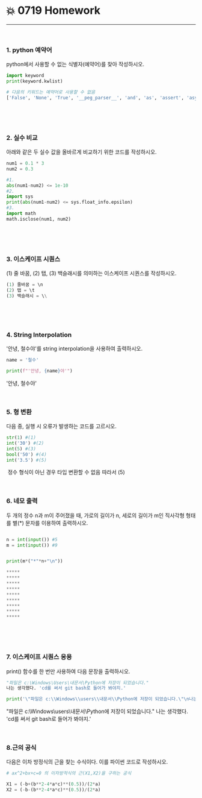 # :boom:	0719 Homework

---

​		   

### 	1. python 예약어

python에서 사용할 수 없는 식별자(예약어)를 찾아 작성하시오.

```python
import keyword
print(keyword.kwlist)

# 다음의 키워드는 예약어로 사용할 수 없음
['False', 'None', 'True', '__peg_parser__', 'and', 'as', 'assert', 'async', 'await', 'break', 'class', 'continue', 'def', 'del', 'elif', 'else', 'except', 'finally', 'for', 'from', 'global', 'if', 'import', 'in', 'is', 'lambda', 'nonlocal', 'not', 'or', 'pass', 'raise', 'return', 'try', 'while', 'with', 'yield']
```

​		     

​		     

### 	2. 실수 비교

아래와 같은 두 실수 값을 올바르게 비교하기 위한 코드를 작성하시오.

```python
num1 = 0.1 * 3
num2 = 0.3

#1. 
abs(num1-num2) <= 1e-10
#2.
import sys
print(abs(num1-num2) <= sys.float_info.epsilon)
#3.
import math
math.isclose(num1, num2)
```

​		  	  

​		   

### 	3. 이스케이프 시퀀스

(1) 줄 바꿈, (2) 탭, (3) 백슬래시를 의미하는 이스케이프 시퀀스를 작성하시오.

```python
(1) 줄바꿈 = \n
(2) 탭 = \t
(3) 백슬래시 = \\
```

​		   		 

​		     

### 	4. String Interpolation

'안녕, 철수야'를 string interpolation을 사용하여 출력하시오.

```python
name = '철수'

print(f"'안녕, {name}야'")

```

'안녕, 철수야'		 

​		    



### 	5. 형 변환

다음 중, 실행 시 오류가 발생하는 코드를 고르시오.

```python
str(1) #(1)
int('30') #(2)
int(5) #(3)
bool('50') #(4)
int('3.5') #(5)
```

​	정수 형식이 아닌 경우 타입 변환할 수 없음 따라서 (5)	  

​			  

### 	6. 네모 출력

두 개의 정수 n과 m이 주어졌을 때, 가로의 길이가 n, 세로의 길이가 m인 직사각형 형태를 별(*) 문자를 이용하여 출력하시오.

```python

n = int(input()) #5
m = int(input()) #9


print(m*("*"*n+"\n"))

*****
*****
*****
*****
*****
*****
*****
*****
*****
```

​		  

​		  

### 	7. 이스케이프 시퀀스 응용

print()  함수를 한 번만 사용하여 다음 문장을 출력하시오.

```python
"파일은 c:\Windows\Users\내문서\Python에 저장이 되었습니다."
나는 생각했다. 'cd를 써서 git bash로 들어가 봐야지.'

print('\"파일은 c:\\Windows\\users\\내문서\\Python에 저장이 되었습니다.\"\n나는 생각했다. \'cd를 써서 git bash로 들어가 봐야지.\'')
```

"파일은 c:\Windows\users\내문서\Python에 저장이 되었습니다."
나는 생각했다. 'cd를 써서 git bash로 들어가 봐야지.'			  

​			  

### 	8.근의 공식

다음은 이차 방정식의 근을 찾는 수식이다. 이를 파이썬 코드로 작성하시오.

```python
# ax^2+bx+c=0 의 이차방적식의 근(X1,X2)을 구하는 공식

X1 = (-b+(b**2-4*a*c)**(0.5))/(2*a)
X2 = (-b-(b**2-4*a*c)**(0.5))/(2*a)
```

